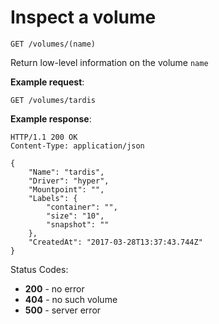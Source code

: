 # Inspect a volume

`GET /volumes/(name)`

Return low-level information on the volume `name`

**Example request**:

    GET /volumes/tardis

**Example response**:

    HTTP/1.1 200 OK
    Content-Type: application/json

    {
        "Name": "tardis",
        "Driver": "hyper",
        "Mountpoint": "",
        "Labels": {
            "container": "",
            "size": "10",
            "snapshot": ""
        },
        "CreatedAt": "2017-03-28T13:37:43.744Z"
    }

Status Codes:

-   **200** - no error
-   **404** - no such volume
-   **500** - server error
